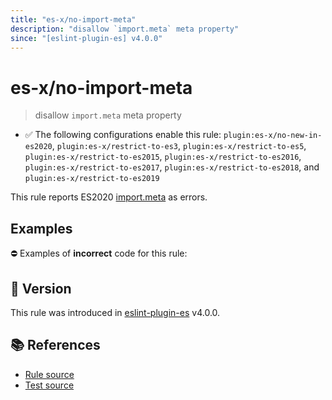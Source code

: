 ```yaml
---
title: "es-x/no-import-meta"
description: "disallow `import.meta` meta property"
since: "[eslint-plugin-es] v4.0.0"
---
```


# es-x/no-import-meta
> disallow `import.meta` meta property

- ✅ The following configurations enable this rule: `plugin:es-x/no-new-in-es2020`, `plugin:es-x/restrict-to-es3`, `plugin:es-x/restrict-to-es5`, `plugin:es-x/restrict-to-es2015`, `plugin:es-x/restrict-to-es2016`, `plugin:es-x/restrict-to-es2017`, `plugin:es-x/restrict-to-es2018`, and `plugin:es-x/restrict-to-es2019`

This rule reports ES2020 [import.meta](https://github.com/tc39/proposal-import-meta) as errors.

## Examples

⛔ Examples of **incorrect** code for this rule:

<eslint-playground type="bad" code="/*eslint es-x/no-import-meta: error */
import.meta
" />

## 🚀 Version

This rule was introduced in [eslint-plugin-es] v4.0.0.

[eslint-plugin-es]: https://github.com/mysticatea/eslint-plugin-es

## 📚 References

- [Rule source](https://github.com/ota-meshi/eslint-plugin-es-x/blob/master/lib/rules/no-import-meta.js)
- [Test source](https://github.com/ota-meshi/eslint-plugin-es-x/blob/master/tests/lib/rules/no-import-meta.js)
